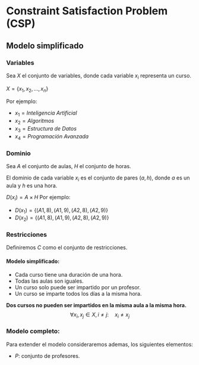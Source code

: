 # Constraint Satisfaction Problem (CSP)

## Modelo simplificado
### Variables

Sea $X$ el conjunto de variables, donde cada variable $x_i$ representa un curso.

$X = \{ x_1, x_2, ..., x_n \}$

Por ejemplo:
- $x_1 = Inteligencia \ Artificial$
- $x_2 = Algoritmos$
- $x_3 = Estructura\ de\ Datos$
- $x_4 = Programación\ Avanzada$

### Dominio
Sea $A$ el conjunto de aulas, $H$ el conjunto de horas.

El dominio de cada variable $x_i$ es el conjunto de pares $(a,h)$, donde $a$ es un aula y $h$ es una hora.

$D(x_i) = A \times H$
Por ejemplo:
- $D(x_1) = \{ (A1, 8), (A1, 9), (A2, 8), (A2, 9) \}$
- $D(x_2) = \{ (A1, 8), (A1, 9), (A2, 8), (A2, 9) \}$


### Restricciones

Definiremos $C$ como el conjunto de restricciones.

#### Modelo simplificado:
- Cada curso tiene una duración de una hora.
- Todas las aulas son iguales.
- Un curso solo puede ser impartido por un profesor.
- Un curso se imparte todos los días a la misma hora.


**Dos cursos no pueden ser impartidos en la misma aula a la misma hora.**
$$\forall x_i, x_j \in X, i \neq j: \quad x_i \neq x_j$$


### Modelo completo:

Para extender el modelo consideraremos ademas, los siguientes elementos:
- $P$: conjunto de profesores.

